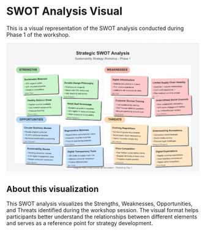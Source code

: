 # SWOT Analysis Visual

This is a visual representation of the SWOT analysis conducted during Phase 1 of the workshop.

![SWOT Analysis](./swot_analysis.png)


## About this visualization

This SWOT analysis visualizes the Strengths, Weaknesses, Opportunities, and Threats identified during the workshop session. The visual format helps participants better understand the relationships between different elements and serves as a reference point for strategy development. 